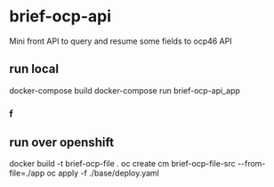 # brief-ocp-api
Mini front API to query and resume some fields to ocp46 API

## run local
docker-compose build
docker-compose run brief-ocp-api_app
### f
## run over openshift
docker build -t brief-ocp-file .
oc create cm  brief-ocp-file-src --from-file=./app
oc apply -f ./base/deploy.yaml
